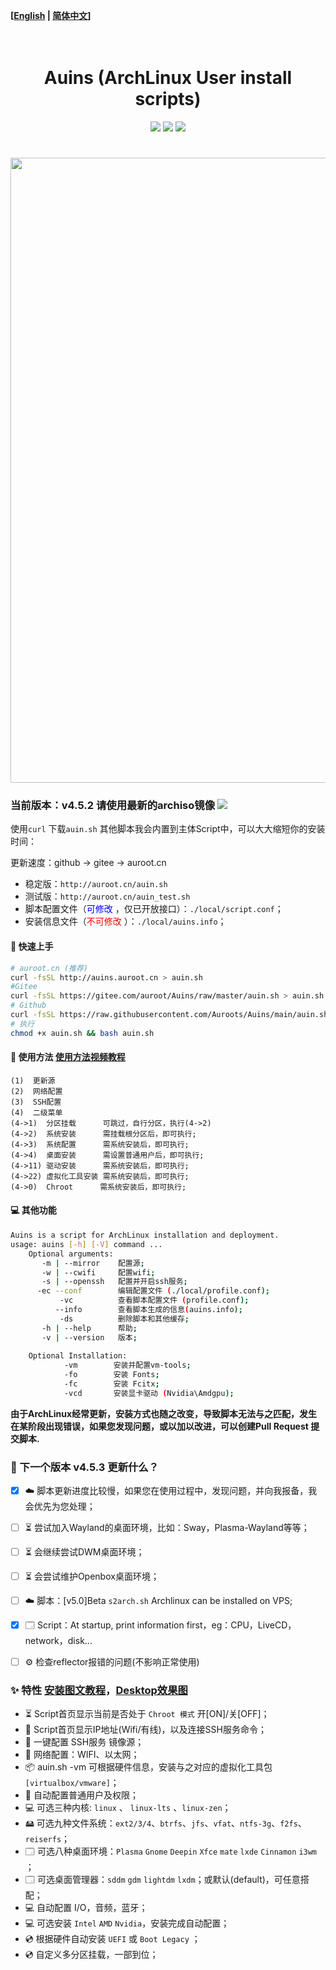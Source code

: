 **[[English](https://github.com/Auroots/Auins/blob/main/README.md) | [简体中文](https://github.com/Auroots/Auins/blob/main/README-zh.md)]** 

<h1 align="center">
  <br>
  Auins (ArchLinux User install scripts)
  <br>
</h1>
<p align="center">
<img src="https://img.shields.io/badge/Bash-red?style=flat-square&logo=shell">
<img src="https://img.shields.io/badge/OS-ArchLinux-blue?style=flat-square&logo=arch-linux">
     <a href="https://jq.qq.com/?_wv=1027&k=yASMQyjM">
      <img src="https://img.shields.io/badge/QQ%E7%BE%A4 @auroot -204097403-success?style=flat-square&logo=appveyor">
  </a>
</p>
<h1 align="center">
  <a href="https://github.com/Auroots/Auins" alt="logo" ><img src="https://gitee.com/auroot/Auins/raw/master/local/Auins.png" width="1000"/></a>
  <br>
</h1>
<h3>
当前版本：v4.5.2 请使用最新的archiso镜像
<a href="https://github.com/Auroots/Auins/blob/main/doc/update-zh.md">
    <img src="https://img.shields.io/badge/journal-%E6%9B%B4%E6%96%B0%E6%97%A5%E5%BF%97-brightgreen?style=flat-square&logo=appveyor">
</a>
</h3>




使用`curl` 下载`auin.sh` 其他脚本我会内置到主体Script中，可以大大缩短你的安装时间：

更新速度：github -> gitee -> auroot.cn 

- 稳定版：`http://auroot.cn/auin.sh`
- 测试版：`http://auroot.cn/auin_test.sh`
- 脚本配置文件（<font color='blue'>可修改 </font>，仅已开放接口）：```./local/script.conf```；
- 安装信息文件（<font color='red'>不可修改 </font>）：```./local/auins.info```；

#### 💾 快速上手

```bash
# auroot.cn (推荐)
curl -fsSL http://auins.auroot.cn > auin.sh  
#Gitee
curl -fsSL https://gitee.com/auroot/Auins/raw/master/auin.sh > auin.sh
# Github
curl -fsSL https://raw.githubusercontent.com/Auroots/Auins/main/auin.sh > auin.sh
# 执行
chmod +x auin.sh && bash auin.sh
```

#### :rocket:  使用方法   [使用方法视频教程](https://www.bilibili.com/video/BV18V411x7ee/)

```
(1)  更新源
(2)  网络配置
(3)  SSH配置
(4)  二级菜单
(4->1)  分区挂载      可跳过，自行分区，执行(4->2)
(4->2)  系统安装      需挂载根分区后，即可执行;
(4->3)  系统配置	  需系统安装后，即可执行;
(4->4)  桌面安装      需设置普通用户后，即可执行;
(4->11) 驱动安装      需系统安装后，即可执行;
(4->22) 虚拟化工具安装 需系统安装后，即可执行;
(4->0)  Chroot      需系统安装后，即可执行;
```

#### 💻 其他功能

```bash
Auins is a script for ArchLinux installation and deployment.
usage: auins [-h] [-V] command ...
    Optional arguments:
       -m | --mirror    配置源;
       -w | --cwifi     配置wifi;
       -s | --openssh   配置并开启ssh服务; 
      -ec --conf    	编辑配置文件 (./local/profile.conf);
           -vc      	查看脚本配置文件 (profile.conf);
          --info    	查看脚本生成的信息(auins.info);
           -ds      	删除脚本和其他缓存;
       -h | --help      帮助;
       -v | --version   版本;
       
    Optional Installation:
            -vm        安装并配置vm-tools;
            -fo        安装 Fonts;
            -fc        安装 Fcitx;
            -vcd       安装显卡驱动 (Nvidia\Amdgpu);
```

**由于ArchLinux经常更新，安装方式也随之改变，导致脚本无法与之匹配，发生在某阶段出现错误，如果您发现问题，或以加以改进，可以创建Pull Request 提交脚本.**

###  📃 下一个版本 v4.5.3 更新什么？

- [x] ☁️ 脚本更新进度比较慢，如果您在使用过程中，发现问题，并向我报备，我会优先为您处理；
- [ ] ⏳  尝试加入Wayland的桌面环境，比如：Sway，Plasma-Wayland等等；
- [ ] ⏳  会继续尝试DWM桌面环境；
- [ ] ⏳  会尝试维护Openbox桌面环境；
- [ ] ☁️  脚本：[v5.0]Beta `s2arch.sh` Archlinux can be installed on VPS;
- [x] 🗔 Script：At startup, print information first，eg：CPU，LiveCD，network，disk...
- [ ] ⚙️ 检查reflector报错的问题(不影响正常使用)



### :sparkles: 特性 [安装图文教程](https://blog.csdn.net/weixin_42871436/article/details/105126833)，[Desktop效果图](https://gitee.com/auroot/Auins/blob/master/doc/Picture.md)

- ⏳ Script首页显示当前是否处于 `Chroot 模式` 开[ON]/关[OFF]；
- 🔗 Script首页显示IP地址(Wifi/有线)，以及连接SSH服务命令；
- 🔗 一键配置 SSH服务 镜像源；
- 🔗 网络配置：WIFI、以太网；
- 📦 auin.sh -vm 可根据硬件信息，安装与之对应的虚拟化工具包 `[virtualbox/vmware]`；
- 🙎 自动配置普通用户及权限；
- 💻 可选三种内核: `linux` 、 `linux-lts` 、`linux-zen`；
- 🖴   可选九种文件系统：`ext2/3/4`、`btrfs`、`jfs`、`vfat`、`ntfs-3g`、`f2fs`、`reiserfs`；
- 🗔 可选八种桌面环境：`Plasma` `Gnome` `Deepin` `Xfce` `mate` `lxde` `Cinnamon` `i3wm` ；
- 🗔 可选桌面管理器：`sddm` `gdm` `lightdm` `lxdm`；或默认(default)，可任意搭配；
- 💻 自动配置 I/O，音频，蓝牙；
- 💻 可选安装 `Intel` `AMD` `Nvidia`，安装完成自动配置；
- 💿 根据硬件自动安装 `UEFI`  或  `Boot Legacy` ；
- 💿 自定义多分区挂载，一部到位；

 